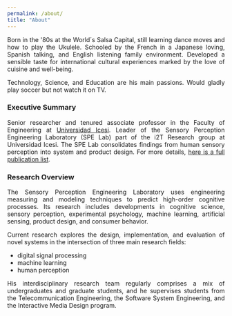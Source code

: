 ```yaml
---
permalink: /about/
title: "About"
---
```

<div style="text-align: justify"> 
Born in the '80s at the World´s Salsa Capital, still learning dance moves and how to play the Ukulele.
Schooled by the French in a Japanese loving, Spanish talking, and English listening family environment. 
Developed a sensible taste for international cultural experiences marked by the love of cuisine and well-being. 

Technology, Science, and Education are his main passions.
Would gladly play soccer but not watch it on TV.
</div>

### Executive Summary
<div style="text-align: justify"> 
Senior researcher and tenured associate professor in the Faculty of Engineering at 
<a href="https://www.icesi.edu.co/">Universidad Icesi</a>. 
Leader of the Sensory Perception Engineering Laboratory (SPE Lab) part of the i2T Research group at Universidad Icesi. 
The SPE Lab consolidates findings from human sensory perception into system and product design. 
For more details, <a href="https://drive.google.com/file/d/1oKhyQZ0gWZLvwEM9ZHxhfvTfsbxKhZm9/view?usp=sharing" > here is a full publication list</a>.
</div>

### Research Overview

<div style="text-align: justify"> 
The Sensory Perception Engineering Laboratory uses engineering measuring and modeling techniques to predict 
high-order cognitive processes. 
Its research includes developments in cognitive science, sensory perception, experimental psychology, 
machine learning, artificial sensing, product design, and consumer behavior. 

Current research explores the design, implementation, and evaluation of novel systems in the intersection 
of three main research fields: 
 <ul>
   <li>digital signal processing </li>
   <li>machine learning </li>
   <li>human perception</li>
 </ul>
 
His interdisciplinary research team regularly comprises a mix of 
undergraduates and graduate students, and he supervises students from the Telecommunication Engineering, 
the Software System Engineering, and the Interactive Media Design program.
</div>


